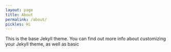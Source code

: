 ```yaml
---
layout: page	
title: About
permalink: /about/
pickles: Hi
---
```


This is the base Jekyll theme. You can find out more info about customizing your Jekyll theme, as well as basic 
